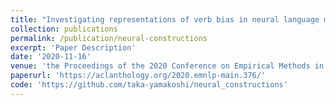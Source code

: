 ```yaml
---
title: "Investigating representations of verb bias in neural language models"
collection: publications
permalink: /publication/neural-constructions
excerpt: 'Paper Description'
date: '2020-11-16'
venue: 'the Proceedings of the 2020 Conference on Empirical Methods in Natural Language Processing'
paperurl: 'https://aclanthology.org/2020.emnlp-main.376/'
code: 'https://github.com/taka-yamakoshi/neural_constructions'
---
```

